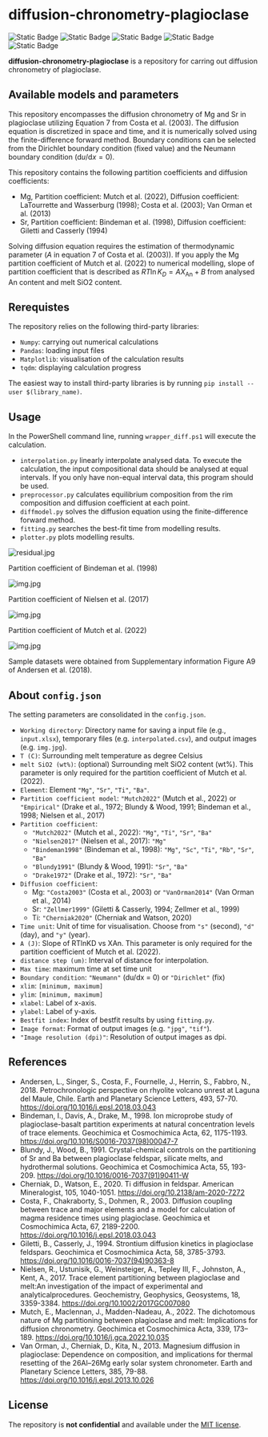 # diffusion-chronometry-plagioclase

![Static Badge](https://img.shields.io/badge/Python-3.10-blue?style=flat-square&logo=Python)
![Static Badge](https://img.shields.io/badge/License-MIT-blue?style=flat-square)
![Static Badge](https://img.shields.io/badge/Earth_science-Volcanology-blue?style=flat-square)
![Static Badge](https://img.shields.io/badge/Mineral-Plagioclase-blue?style=flat-square)
![Static Badge](https://img.shields.io/badge/Elements-Mg_Sr-blue?style=flat-square)


**diffusion-chronometry-plagioclase** is a repository for carring out diffusion chronometry of plagioclase.


## Available models and parameters
This repository encompasses the diffusion chronometry of Mg and Sr in plagioclase utilizing Equation 7 from Costa et al. (2003). The diffusion equation is discretized in space and time, and it is numerically solved using the finite-difference forward method. Boundary conditions can be selected from the Dirichlet boundary condition (fixed value) and the Neumann boundary condition ($\mathrm{d}u/\mathrm{d}x = 0$).

This repository contains the following partition coefficients and diffusion coefficients:
- Mg, Partition coefficient: Mutch et al. (2022), Diffusion coefficient: LaTourrette and Wasserburg (1998); Costa et al. (2003); Van Orman et al. (2013)
- Sr, Partition coefficient: Bindeman et al. (1998), Diffusion coefficient: Giletti and Casserly (1994)

Solving diffusion equation requires the estimation of thermodynamic parameter ($A$ in equation 7 of Costa et al. (2003)). If you apply the Mg partition coefficient of Mutch et al. (2022) to numerical modelling, slope of partition coefficient that is described as $RT\ln{K_D} = AX_\mathrm{An} + B$ from analysed An content and melt SiO2 content.

## Rerequistes
The repository relies on the following third-party libraries:
- `Numpy`: carrying out numerical calculations
- `Pandas`: loading input files
- `Matplotlib`: visualisation of the calculation results
- `tqdm`: displaying calculation progress

The easiest way to install third-party libraries is by running `pip install --user $(library_name)`.

## Usage
In the PowerShell command line, running `wrapper_diff.ps1` will execute the calculation.

- `interpolation.py` linearly interpolate analysed data. To execute the calculation, the input compositional data should be analysed at equal intervals. If you only have non-equal interval data, this program should be used.
- `preprocessor.py` calculates equilibrium composition from the rim composition and diffusion coefficient at each point.
- `diffmodel.py` solves the diffusion equation using the finite-difference forward method.
- `fitting.py` searches the best-fit time from modelling results.
- `plotter.py` plots modelling results.

![residual.jpg](sample/residual.jpg)

Partition coefficient of Bindeman et al. (1998)

![img.jpg](sample/img_bindeman1998.jpg)

Partition coefficient of Nielsen et al. (2017)

![img.jpg](sample/img_nielsen2017.jpg)

Partition coefficient of Mutch et al. (2022)

![img.jpg](sample/img_mutch2022.jpg)

Sample datasets were obtained from Supplementary information Figure A9 of Andersen et al. (2018).

## About `config.json`
The setting parameters are consolidated in the `config.json`.

- `Working directory`: Directory name for saving a input file (e.g., `input.xlsx`), temporary files (e.g. `interpolated.csv`), and output images (e.g. `img.jpg`).
- `T (C)`: Surrounding melt temperature as degree Celsius
- `melt SiO2 (wt%)`: (optional) Surrounding melt SiO2 content (wt%). This parameter is only required for the partition coefficient of Mutch et al. (2022).
- `Element`: Element `"Mg"`, `"Sr"`, `"Ti"`, `"Ba"`.
- `Partition coefficient model`: `"Mutch2022"` (Mutch et al., 2022) or `"Empirical"` (Drake et al., 1972; Blundy & Wood, 1991; Bindeman et al., 1998; Nielsen et al., 2017)
- `Partition coefficient`:
  - `"Mutch2022"` (Mutch et al., 2022): `"Mg"`, `"Ti"`, `"Sr"`, `"Ba"`
  - `"Nielsen2017"` (Nielsen et al., 2017): `"Mg"`
  - `"Bindeman1998"` (Bindeman et al., 1998): `"Mg"`, `"Sc"`, `"Ti"`, `"Rb"`, `"Sr"`, `"Ba"`
  - `"Blundy1991"` (Blundy & Wood, 1991): `"Sr"`, `"Ba"`
  - `"Drake1972"` (Drake et al., 1972): `"Sr"`, `"Ba"`
- `Diffusion coefficient`:
  - Mg: `"Costa2003"` (Costa et al., 2003) or `"VanOrman2014"` (Van Orman et al., 2014)
  - Sr: `"Zellmer1999"` (Giletti & Casserly, 1994; Zellmer et al., 1999)
  - Ti: `"Cherniak2020"` (Cherniak and Watson, 2020)
- `Time unit`: Unit of time for visualisation. Choose from `"s"` (second), `"d"` (day), and `"y"` (year).
- `A (J)`: Slope of RTlnKD vs XAn. This parameter is only required for the partition coefficient of Mutch et al. (2022).
- `distance step (um)`: Interval of distance for interpolation.
- `Max time`: maximum time at set time unit
- `Boundary condition`: `"Neumann"` (du/dx = 0) or `"Dirichlet"` (fix)
- `xlim`: `[minimum, maximum]`
- `ylim`: `[minimum, maximum]`
- `xlabel`: Label of x-axis.
- `ylabel`: Label of y-axis.
- `Bestfit index`: Index of bestfit results by using `fitting.py`.
- `Image format`: Format of output images (e.g. `"jpg"`, `"tif"`).
- `"Image resolution (dpi)"`: Resolution of output images as dpi.

## References
- Andersen, L., Singer, S., Costa, F., Fournelle, J., Herrin, S., Fabbro, N., 2018. Petrochronologic perspective on rhyolite volcano unrest at Laguna del Maule, Chile. Earth and Planetary Science Letters, 493, 57-70. https://doi.org/10.1016/j.epsl.2018.03.043
- Bindeman, I., Davis, A., Drake, M., 1998. Ion microprobe study of plagioclase-basalt partition experiments at natural concentration levels of trace elements. Geochimica et Cosmochimica Acta, 62, 1175-1193. https://doi.org/10.1016/S0016-7037(98)00047-7
- Blundy, J., Wood, B., 1991. Crystal-chemical controls on the partitioning of Sr and Ba between plagioclase feldspar, silicate melts, and hydrothermal solutions. Geochimica et Cosmochimica Acta, 55, 193-209. https://doi.org/10.1016/0016-7037(91)90411-W
- Cherniak, D., Watson, E., 2020. Ti diffusion in feldspar. American Mineralogist, 105, 1040-1051. https://doi.org/10.2138/am-2020-7272
- Costa, F., Chakraborty, S., Dohmen, R., 2003. Diffusion coupling between trace and major elements and a model for calculation of magma residence times using plagioclase. Geochimica et Cosmochimica Acta, 67, 2189-2200. https://doi.org/10.1016/j.epsl.2018.03.043
- Giletti, B., Casserly, J., 1994. Strontium diffusion kinetics in plagioclase feldspars. Geochimica et Cosmochimica Acta, 58, 3785-3793. https://doi.org/10.1016/0016-7037(94)90363-8
- Nielsen, R., Ustunisik, G., Weinsteiger, A., Tepley III, F., Johnston, A., Kent, A., 2017. Trace element partitioning between plagioclase and melt:An investigation of the impact of experimental and analyticalprocedures. Geochemistry, Geophysics, Geosystems, 18, 3359-3384. https://doi.org/10.1002/2017GC007080
- Mutch, E., Maclennan, J., Madden-Nadeau, A., 2022. The dichotomous nature of Mg partitioning between plagioclase and melt: Implications for diffusion chronometry. Geochimica et Cosmochimica Acta, 339, 173–189. https://doi.org/10.1016/j.gca.2022.10.035
- Van Orman, J., Cherniak, D., Kita, N., 2013. Magnesium diffusion in plagioclase: Dependence on composition, and implications for thermal resetting of the 26Al–26Mg early solar system chronometer. Earth and Planetary Science Letters, 385, 79-88. https://doi.org/10.1016/j.epsl.2013.10.026

## License
The repository is **not confidential** and available under the [MIT license](https://opensource.org/license/mit/).